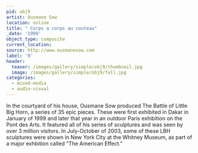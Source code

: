 ```yaml
---
pid: obj9
artist: Ousmane Sow
location: online
title: " Corps a corps au couteau"
_date: '1999'
object_type: composite
current_location:
source: http://www.ousmanesow.com
label: '9'
header:
  teaser: /images/gallery/simple/obj9/thumbnail.jpg
  image: /images/gallery/simple/obj9/full.jpg
categories:
  - mixed-media
  - audio-visual
---
```

In the courtyard of his house, Ousmane Sow produced The Battle of Little Big Horn, a series of 35 epic pieces. These were first exhibited in Dakar in January of 1999 and later that year in an outdoor Paris exhibition on the Pont des Arts. It featured all of his series of sculptures and was seen by over 3 million visitors. In July-October of 2003, some of these LBH sculptures were shown in New York City at the Whitney Museum, as part of a major exhbition called "The American Effect."
